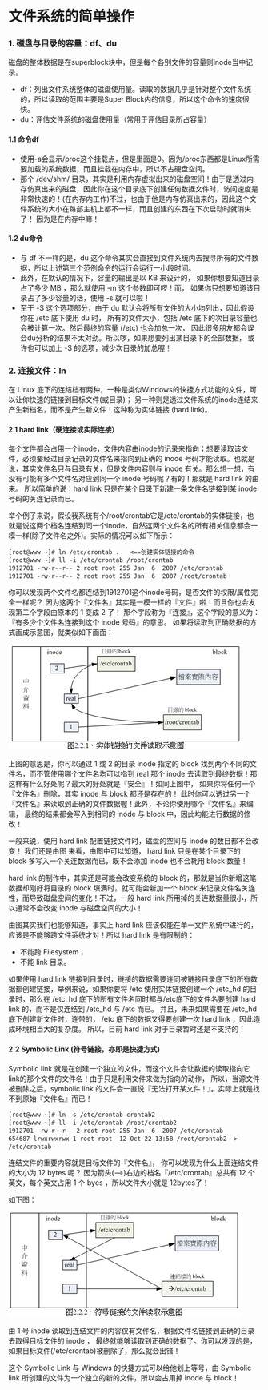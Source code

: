 # 文件系统的简单操作

### 1. 磁盘与目录的容量：df、du

磁盘的整体数据是在superblock块中，但是每个各别文件的容量则inode当中记录。

- df：列出文件系统整体的磁盘使用量。读取的数据几乎是针对整个文件系统的，所以读取的范围主要是Super Block内的信息，所以这个命令的速度很快。
- du：评估文件系统的磁盘使用量（常用于评估目录所占容量）

#### 1.1 命令df

- 使用-a会显示/proc这个挂载点，但是里面是0。因为/proc东西都是Linux所需要加载的系统数据，而且挂载在内存中，所以不占硬盘空间。
- 那个 /dev/shm/ 目录，其实是利用内存虚拟出来的磁盘空间！由于是透过内存仿真出来的磁盘，因此你在这个目录底下创建任何数据文件时，访问速度是非常快速的！(在内存内工作)不过，也由于他是内存仿真出来的，因此这个文件系统的大小在每部主机上都不一样，而且创建的东西在下次启动时就消失了！ 因为是在内存中嘛！

#### 1.2 du命令

- 与 df 不一样的是，du 这个命令其实会直接到文件系统内去搜寻所有的文件数据，所以上述第三个范例命令的运行会运行一小段时间。
- 此外，在默认的情况下，容量的输出是以 KB 来设计的， 如果你想要知道目录占了多少 MB ，那么就使用 -m 这个参数即可啰！而， 如果你只想要知道该目录占了多少容量的话，使用 -s 就可以啦！
- 至于 -S 这个选项部分，由于 du 默认会将所有文件的大小均列出，因此假设你在 /etc 底下使用 du 时， 所有的文件大小，包括 /etc 底下的次目录容量也会被计算一次。然后最终的容量 (/etc) 也会加总一次， 因此很多朋友都会误会du分析的结果不太对劲。所以啰，如果想要列出某目录下的全部数据， 或许也可以加上 -S 的选项，减少次目录的加总喔！

### 2. 连接文件：ln

在 Linux 底下的连结档有两种，一种是类似Windows的快捷方式功能的文件，可以让你快速的链接到目标文件(或目录)； 另一种则是透过文件系统的inode连结来产生新档名，而不是产生新文件！这种称为实体链接 (hard link)。 

#### 2.1 hard link（硬连接或实际连接）

每个文件都会占用一个inode，文件内容由inode的记录来指向；想要读取该文件，必须要经过目录记录的文件名来指向到正确的 inode 号码才能读取。也就是说，其实文件名只与目录有关，但是文件内容则与 inode 有关。那么想一想，有没有可能有多个文件名对应到同一个 inode 号码呢？有的！那就是 hard link 的由来。 所以简单的说：hard link 只是在某个目录下新建一条文件名链接到某 inode 号码的关连记录而已。

举个例子来说，假设我系统有个/root/crontab它是/etc/crontab的实体链接，也就是说这两个档名连结到同一个inode，自然这两个文件名的所有相关信息都会一模一样(除了文件名之外)。实际的情况可以如下所示：

```
[root@www ~]# ln /etc/crontab .   <==创建实体链接的命令
[root@www ~]# ll -i /etc/crontab /root/crontab
1912701 -rw-r--r-- 2 root root 255 Jan  6  2007 /etc/crontab
1912701 -rw-r--r-- 2 root root 255 Jan  6  2007 /root/crontab
```

你可以发现两个文件名都连结到1912701这个inode号码，是否文件的权限/属性完全一样呢？ 因为这两个『文件名』其实是一模一样的『文件』啦！而且你也会发现第二个字段由原本的 1 变成 2 了！ 那个字段称为『连接』，这个字段的意义为：『有多少个文件名连接到这个 inode 号码』的意思。 如果将读取到正确数据的方式画成示意图，就类似如下画面：

![硬链接](images/fs16.png)

上图的意思是，你可以通过 1 或 2 的目录 inode 指定的 block 找到两个不同的文件名，而不管使用哪个文件名均可以指到 real 那个 inode 去读取到最终数据！那这样有什么好处呢？最大的好处就是『安全』！如同上图中， 如果你将任何一个『文件名』删除，其实 inode 与 block 都还是存在的！ 此时你可以透过另一个『文件名』来读取到正确的文件数据喔！此外，不论你使用哪个『文件名』来编辑， 最终的结果都会写入到相同的 inode 与 block 中，因此均能进行数据的修改！

一般来说，使用 hard link 配置链接文件时，磁盘的空间与 inode 的数目都不会改变！ 我们还是由图 来看，由图中可以知道， hard link 只是在某个目录下的 block 多写入一个关连数据而已，既不会添加 inode 也不会耗用 block 数量！

> 
hard link 的制作中，其实还是可能会改变系统的 block 的，那就是当你新增这笔数据却刚好将目录的 block 填满时，就可能会新加一个 block 来记录文件名关连性，而导致磁盘空间的变化！不过，一般 hard link 所用掉的关连数据量很小，所以通常不会改变 inode 与磁盘空间的大小！

由图其实我们也能够知道，事实上 hard link 应该仅能在单一文件系统中进行的，应该是不能够跨文件系统才对！所以 hard link 是有限制的：

- 不能跨 Filesystem；
- 不能 link 目录。

如果使用 hard link 链接到目录时，链接的数据需要连同被链接目录底下的所有数据都创建链接，举例来说，如果你要将 /etc 使用实体链接创建一个 /etc_hd 的目录时，那么在 /etc_hd 底下的所有文件名同时都与/etc底下的文件名要创建 hard link 的，而不是仅连结到 /etc_hd 与 /etc 而已。 并且，未来如果需要在 /etc_hd 底下创建新文件时，连带的， /etc 底下的数据又得要创建一次 hard link ，因此造成环境相当大的复杂度。 所以，目前 hard link 对于目录暂时还是不支持的！

#### 2.2 Symbolic Link (符号链接，亦即是快捷方式)

Symbolic link 就是在创建一个独立的文件，而这个文件会让数据的读取指向它link的那个文件的文件名！由于只是利用文件来做为指向的动作， 所以，当源文件被删除之后，symbolic link 的文件会一直说『无法打开某文件！』。实际上就是找不到原始『文件名』而已！

```
[root@www ~]# ln -s /etc/crontab crontab2
[root@www ~]# ll -i /etc/crontab /root/crontab2
1912701 -rw-r--r-- 2 root root 255 Jan  6  2007 /etc/crontab
654687 lrwxrwxrwx 1 root root  12 Oct 22 13:58 /root/crontab2 -> /etc/crontab
```

连结文件的重要内容就是目标文件的『文件名』， 你可以发现为什么上面连结文件的大小为 12 bytes 呢？ 因为箭头(-->)右边的档名『/etc/crontab』总共有 12 个英文，每个英文占用 1 个 byes ，所以文件大小就是 12bytes了！

如下图：

![软链接](images/fs17.png)

由 1 号 inode 读取到连结文件的内容仅有文件名，根据文件名链接到正确的目录去取得目标文件的 inode ， 最终就能够读取到正确的数据了。你可以发现的是，如果目标文件(/etc/crontab)被删除了，那么就会出错！

这个 Symbolic Link 与 Windows 的快捷方式可以给他划上等号，由 Symbolic link 所创建的文件为一个独立的新的文件，所以会占用掉 inode 与 block！ 



